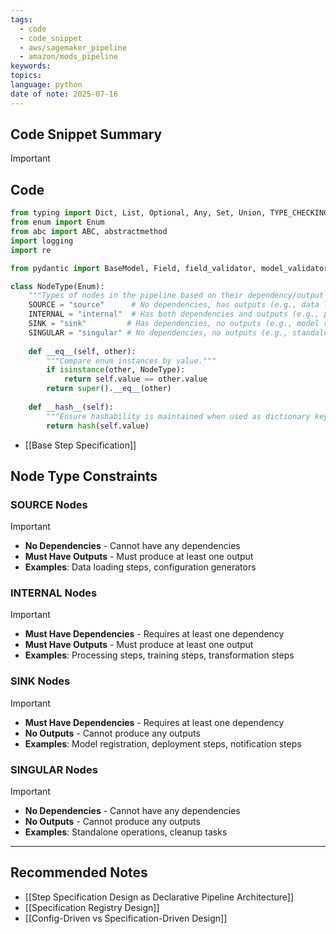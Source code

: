 ```yaml
---
tags:
  - code
  - code_snippet
  - aws/sagemaker_pipeline
  - amazon/mods_pipeline
keywords: 
topics: 
language: python
date of note: 2025-07-16
---
```


## Code Snippet Summary

>[!important]


## Code

```python
from typing import Dict, List, Optional, Any, Set, Union, TYPE_CHECKING, Tuple
from enum import Enum
from abc import ABC, abstractmethod
import logging
import re
```

```python
from pydantic import BaseModel, Field, field_validator, model_validator, ConfigDict
```


```python
class NodeType(Enum):
    """Types of nodes in the pipeline based on their dependency/output characteristics."""
    SOURCE = "source"      # No dependencies, has outputs (e.g., data loading)
    INTERNAL = "internal"  # Has both dependencies and outputs (e.g., processing, training)
    SINK = "sink"         # Has dependencies, no outputs (e.g., model registration)
    SINGULAR = "singular" # No dependencies, no outputs (e.g., standalone operations)
    
    def __eq__(self, other):
        """Compare enum instances by value."""
        if isinstance(other, NodeType):
            return self.value == other.value
        return super().__eq__(other)
        
    def __hash__(self):
        """Ensure hashability is maintained when used as dictionary keys."""
        return hash(self.value)

```


- [[Base Step Specification]]

## Node Type Constraints

### SOURCE Nodes

>[!important]
> - **No Dependencies** - Cannot have any dependencies
> - **Must Have Outputs** - Must produce at least one output
> - **Examples**: Data loading steps, configuration generators

### INTERNAL Nodes

>[!important]
> - **Must Have Dependencies** - Requires at least one dependency
> - **Must Have Outputs** - Must produce at least one output
> - **Examples**: Processing steps, training steps, transformation steps

### SINK Nodes

>[!important]
> - **Must Have Dependencies** - Requires at least one dependency
> - **No Outputs** - Cannot produce any outputs
> - **Examples**: Model registration, deployment steps, notification steps

### SINGULAR Nodes

>[!important]
> - **No Dependencies** - Cannot have any dependencies
> - **No Outputs** - Cannot produce any outputs
> - **Examples**: Standalone operations, cleanup tasks


-----------
##  Recommended Notes


- [[Step Specification Design as Declarative Pipeline Architecture]]
- [[Specification Registry Design]]
- [[Config-Driven vs Specification-Driven Design]]
